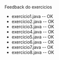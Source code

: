 Feedback do exercicios
- exercicio1.java -- OK
- exercicio2.java -- OK
- exercicio3.java -- OK
- exercicio4.java -- OK
- exercicio5.java -- OK
- exercicio6.java -- OK
- exercicio7.java -- OK
- exercicio8.java -- OK
